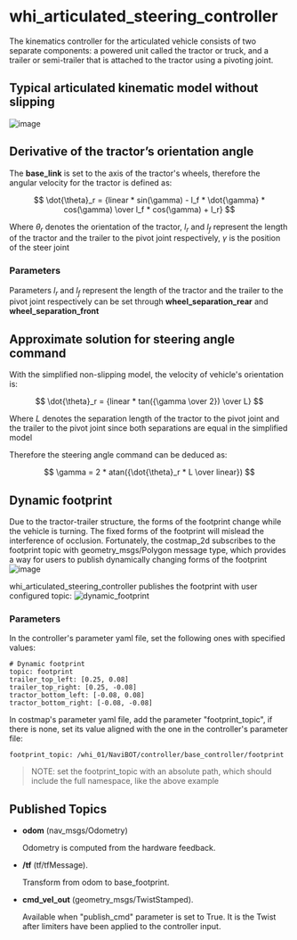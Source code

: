 # whi_articulated_steering_controller
The kinematics controller for the articulated vehicle consists of two separate components: a powered unit called the tractor or truck, and a trailer or semi-trailer that is attached to the tractor using a pivoting joint.

## Typical articulated kinematic model without slipping
![image](https://github.com/xinjuezou-whi/whi_articulated_steering_controller/assets/72239958/faf8f10a-b02f-4659-8740-5c47045a727f)

## Derivative of the tractor’s orientation angle
The **base_link** is set to the axis of the tractor's wheels, therefore the angular velocity for the tractor is defined as:

$$ \dot{\theta}_r = {linear * sin(\gamma) - l_f * \dot{\gamma} * cos(\gamma) \over l_f * cos(\gamma) + l_r} $$

Where $\theta_r$ denotes the orientation of the tractor, $l_r$ and $l_f$ represent the length of the tractor and the trailer to the pivot joint respectively, $\gamma$ is the position of the steer joint

### Parameters
Parameters $l_r$ and $l_f$ represent the length of the tractor and the trailer to the pivot joint respectively can be set through **wheel_separation_rear** and **wheel_separation_front**

## Approximate solution for steering angle command
With the simplified non-slipping model, the velocity of vehicle's orientation is:

$$ \dot{\theta}_r = {linear * tan({\gamma \over 2}) \over L} $$

Where $L$ denotes the separation length of the tractor to the pivot joint and the trailer to the pivot joint since both separations are equal in the simplified model

Therefore the steering angle command can be deduced as:

$$ \gamma = 2 * atan({\dot{\theta}_r * L \over linear}) $$

## Dynamic footprint
Due to the tractor-trailer structure, the forms of the footprint change while the vehicle is turning. The fixed forms of the footprint will mislead the interference of occlusion. Fortunately, the costmap_2d subscribes to the footprint topic with geometry_msgs/Polygon message type, which provides a way for users to publish dynamically changing forms of the footprint
![image](https://github.com/xinjuezou-whi/whi_articulated_steering_controller/assets/72239958/02d10ad8-a8f1-438f-bfcf-80fcb5d63a37)

whi_articulated_steering_controller publishes the footprint with user configured topic:
![dynamic_footprint](https://github.com/xinjuezou-whi/whi_articulated_steering_controller/assets/72239958/5384b28a-0107-4849-ac4b-49dd65b5d30e)

### Parameters
In the controller's parameter yaml file, set the following ones with specified values:
```
# Dynamic footprint
topic: footprint
trailer_top_left: [0.25, 0.08]
trailer_top_right: [0.25, -0.08]
tractor_bottom_left: [-0.08, 0.08]
tractor_bottom_right: [-0.08, -0.08]
```

In costmap's parameter yaml file, add the parameter "footprint_topic", if there is none, set its value aligned with the one in the controller's parameter file:
```
footprint_topic: /whi_01/NaviBOT/controller/base_controller/footprint
```

> NOTE: set the footprint_topic with an absolute path, which should include the full namespace, like the above example

## Published Topics
- **odom** (nav_msgs/Odometry)

  Odometry is computed from the hardware feedback.

- **/tf** (tf/tfMessage).

  Transform from odom to base_footprint.

- **cmd_vel_out** (geometry_msgs/TwistStamped).

  Available when "publish_cmd" parameter is set to True. It is the Twist after limiters have been applied to the controller input.
